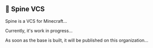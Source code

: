 ## 🌵 Spine VCS

Spine is a VCS for Minecraft...

Currently, it's work in progress...

As soon as the base is built, it will be published on this organization...
